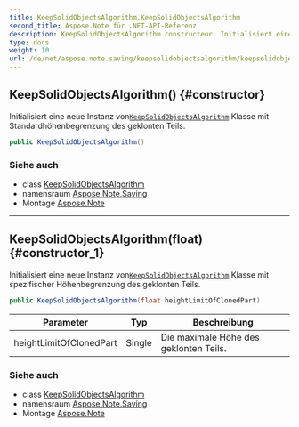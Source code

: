 ```yaml
---
title: KeepSolidObjectsAlgorithm.KeepSolidObjectsAlgorithm
second_title: Aspose.Note für .NET-API-Referenz
description: KeepSolidObjectsAlgorithm constructeur. Initialisiert eine neue Instanz vonKeepSolidObjectsAlgorithm Klasse mit Standardhöhenbegrenzung des geklonten Teils.
type: docs
weight: 10
url: /de/net/aspose.note.saving/keepsolidobjectsalgorithm/keepsolidobjectsalgorithm/
---
```

## KeepSolidObjectsAlgorithm() {#constructor}

Initialisiert eine neue Instanz von[`KeepSolidObjectsAlgorithm`](../) Klasse mit Standardhöhenbegrenzung des geklonten Teils.

```csharp
public KeepSolidObjectsAlgorithm()
```

### Siehe auch

* class [KeepSolidObjectsAlgorithm](../)
* namensraum [Aspose.Note.Saving](../../keepsolidobjectsalgorithm/)
* Montage [Aspose.Note](../../../)

---

## KeepSolidObjectsAlgorithm(float) {#constructor_1}

Initialisiert eine neue Instanz von[`KeepSolidObjectsAlgorithm`](../) Klasse mit spezifischer Höhenbegrenzung des geklonten Teils.

```csharp
public KeepSolidObjectsAlgorithm(float heightLimitOfClonedPart)
```

| Parameter | Typ | Beschreibung |
| --- | --- | --- |
| heightLimitOfClonedPart | Single | Die maximale Höhe des geklonten Teils. |

### Siehe auch

* class [KeepSolidObjectsAlgorithm](../)
* namensraum [Aspose.Note.Saving](../../keepsolidobjectsalgorithm/)
* Montage [Aspose.Note](../../../)


